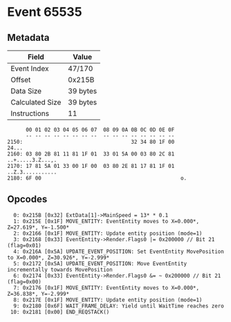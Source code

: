 # Event 65535

## Metadata

| Field           | Value    |
|-----------------|----------|
| Event Index     | 47/170   |
| Offset          | 0x215B   |
| Data Size       | 39 bytes |
| Calculated Size | 39 bytes |
| Instructions    | 11       |

```
      00 01 02 03 04 05 06 07  08 09 0A 0B 0C 0D 0E 0F
      -- -- -- -- -- -- -- --  -- -- -- -- -- -- -- --
2150:                                   32 34 80 1F 00             24...
2160: 03 80 2B 81 11 81 1F 01  33 01 5A 00 03 80 2C 81  ..+.....3.Z...,.
2170: 17 81 5A 01 33 00 1F 00  03 80 2E 81 17 81 1F 01  ..Z.3...........
2180: 6F 00                                             o.              
```

## Opcodes

```
  0: 0x215B [0x32] ExtData[1]->MainSpeed = 13* * 0.1
  1: 0x215E [0x1F] MOVE_ENTITY: EventEntity moves to X=0.000*, Z=27.619*, Y=-1.500*
  2: 0x2166 [0x1F] MOVE_ENTITY: Update entity position (mode=1)
  3: 0x2168 [0x33] EventEntity->Render.Flags0 |= 0x200000 // Bit 21 (flag=0x01)
  4: 0x216A [0x5A] UPDATE_EVENT_POSITION: Set EventEntity MovePosition to X=0.000*, Z=30.926*, Y=-2.999*
  5: 0x2172 [0x5A] UPDATE_EVENT_POSITION: Move EventEntity incrementally towards MovePosition
  6: 0x2174 [0x33] EventEntity->Render.Flags0 &= ~ 0x200000 // Bit 21 (flag=0x00)
  7: 0x2176 [0x1F] MOVE_ENTITY: EventEntity moves to X=0.000*, Z=36.838*, Y=-2.999*
  8: 0x217E [0x1F] MOVE_ENTITY: Update entity position (mode=1)
  9: 0x2180 [0x6F] WAIT_FRAME_DELAY: Yield until WaitTime reaches zero
 10: 0x2181 [0x00] END_REQSTACK()
```
